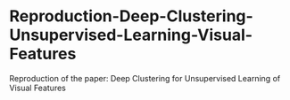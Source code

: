 # Reproduction-Deep-Clustering-Unsupervised-Learning-Visual-Features
Reproduction of the paper: Deep Clustering for Unsupervised Learning of Visual Features 
